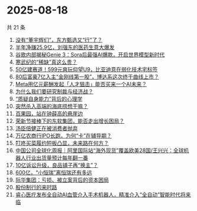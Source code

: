 # 2025-08-18

共 21 条

<!-- BEGIN 36KR -->
<!-- 最后更新时间 2025-08-18 00:31:33 +0800 -->
1. [没有“董宇辉们”，东方甄选又“行”了？](https://36kr.com/p/3424186851285381)
1. [半年净赚25.9亿，刘强东的医药生意大爆发](https://36kr.com/p/3426246101178755)
1. [谷歌内部揭秘Genie 3：Sora后最强AI爆款，开启世界模型新时代](https://36kr.com/p/3426660861447555)
1. [寒武纪的“稀缺”真这么贵？](https://36kr.com/p/3424120176253060)
1. [50亿建赛道！599元爽玩仰望U9，比亚迪意在弱化技术宅标签](https://36kr.com/p/3424110513625225)
1. [80后富豪7亿入主“金刚线第一股”，博达系这次终于曲线上市？](https://36kr.com/p/3425412963506308)
1. [Meta用亿元薪酬发起「人才狙击」能否买来一个AI未来？](https://36kr.com/p/3425586536192129)
1. [为什么我们要研究制裁与经济战？](https://36kr.com/p/3423737540497029)
1. [“质疑自身能力”背后的心理学](https://36kr.com/p/3394482783996292)
1. [突然杀入高端的海底捞想干嘛？](https://36kr.com/p/3425341983725700)
1. [百果园，站在钟薛高的悬崖边](https://36kr.com/p/3425158101309832)
1. [荣新节接棒下的东软集团，能否走出增长困局？](https://36kr.com/p/3424007121852801)
1. [汤臣倍健正在被消费者抛弃](https://36kr.com/p/3424942644369540)
1. [万亿农商行IPO长跑，为何“卡”在辅导期？](https://36kr.com/p/3426379230009735)
1. [叮咚买菜履约短板凸显，未来路在何方？](https://36kr.com/p/3424818257320321)
1. [中国公司全球化周报｜阿里国际站“海外现货”覆盖欧美28国/王兴兴：全球机器人行业出货量预计每年翻一番](https://36kr.com/p/3426766851739269)
1. [10亿诉讼升级，良品铺子再“换主”？](https://36kr.com/p/3425149380024454)
1. [600亿，“小恒瑞”离恒瑞还有多远](https://36kr.com/p/3425128540117383)
1. [际华集团：亏损、被立案背后的资本困局](https://36kr.com/p/3426362253007233)
1. [股份制行的来时路](https://36kr.com/p/3426265327245440)
1. [睿心医疗发布全自动AI血管介入手术机器人，精准介入“全自动”智能时代将来临](https://36kr.com/p/3427001446927748)
<!-- END 36KR -->